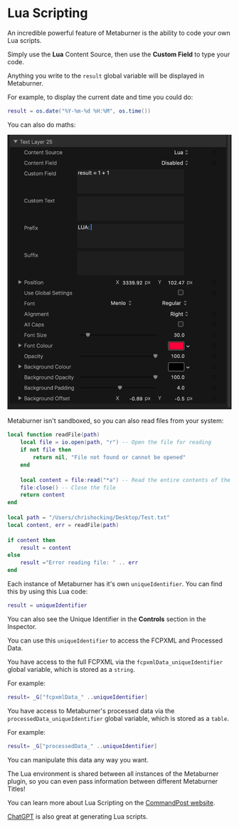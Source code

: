 # Lua Scripting

An incredible powerful feature of Metaburner is the ability to code your own Lua scripts.

Simply use the **Lua** Content Source, then use the **Custom Field** to type your code.

Anything you write to the `result` global variable will be displayed in Metaburner.

For example, to display the current date and time you could do:

```lua
result = os.date("%Y-%m-%d %H:%M", os.time())
```

You can also do maths:

![](/static/lua-scripting.png)

Metaburner isn't sandboxed, so you can also read files from your system:

```lua
local function readFile(path)
    local file = io.open(path, "r") -- Open the file for reading
    if not file then
        return nil, "File not found or cannot be opened"
    end

    local content = file:read("*a") -- Read the entire contents of the file
    file:close() -- Close the file
    return content
end

local path = "/Users/chrishocking/Desktop/Test.txt"
local content, err = readFile(path)

if content then
    result = content
else
    result ="Error reading file: " .. err
end
```

Each instance of Metaburner has it's own `uniqueIdentifier`. You can find this by using this Lua code:

```lua
result = uniqueIdentifier
```

You can also see the Unique Identifier in the **Controls** section in the Inspector.

You can use this `uniqueIdentifier` to access the FCPXML and Processed Data.

You have access to the full FCPXML via the `fcpxmlData_uniqueIdentifier` global variable, which is stored as a `string`.

For example:

```lua
result= _G["fcpxmlData_" ..uniqueIdentifier]
```

You have access to Metaburner's processed data via the `processedData_uniqueIdentifier` global variable, which is stored as a `table`.

For example:

```lua
result= _G["processedData_" ..uniqueIdentifier]
```

You can manipulate this data any way you want.

The Lua environment is shared between all instances of the Metaburner plugin, so you can even pass information between different Metaburner Titles!

You can learn more about Lua Scripting on the [CommandPost website](https://commandpost.io/developer/lua-overview/).

[ChatGPT](https://chat.openai.com) is also great at generating Lua scripts.